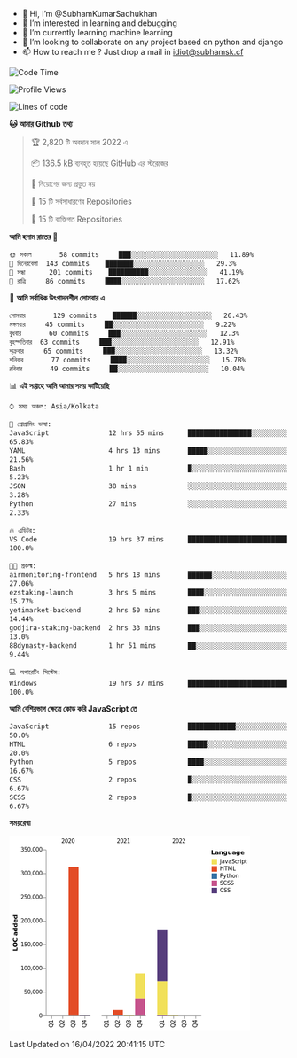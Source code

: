 - 👋 Hi, I’m @SubhamKumarSadhukhan
- 👀 I’m interested in learning and debugging
- 🌱 I’m currently learning machine learning
- 💞️ I’m looking to collaborate on any project based on python and django
- 📫 How to reach me ?
      Just drop a mail in idiot@subhamsk.cf

<!---
SubhamKumarSadhukhan/SubhamKumarSadhukhan is a ✨ special ✨ repository because its `README.md` (this file) appears on your GitHub profile.
You can click the Preview link to take a look at your changes.
--->


<!--START_SECTION:waka-->
![Code Time](http://img.shields.io/badge/Code%20Time-429%20hrs%2059%20mins-blue)

![Profile Views](http://img.shields.io/badge/%E0%A6%AA%E0%A7%8D%E0%A6%B0%E0%A7%8B%E0%A6%AB%E0%A6%BE%E0%A6%87%E0%A6%B2%20%E0%A6%A6%E0%A6%B0%E0%A7%8D%E0%A6%B6%E0%A6%A8-14-blue)

![Lines of code](https://img.shields.io/badge/%E0%A6%B9%E0%A7%8D%E0%A6%AF%E0%A6%BE%E0%A6%B2%E0%A7%8B%20%E0%A6%93%E0%A6%AF%E0%A6%BC%E0%A6%BE%E0%A6%B0%E0%A7%8D%E0%A6%B2%E0%A7%8D%E0%A6%A1%20%E0%A6%A5%E0%A7%87%E0%A6%95%E0%A7%87%20%E0%A6%86%E0%A6%AE%E0%A6%BF%20%E0%A6%B2%E0%A6%BF%E0%A6%96%E0%A7%87%E0%A6%9B%E0%A6%BF-599%20Thousand%20%E0%A6%95%E0%A7%8B%E0%A6%A1%E0%A7%87%E0%A6%B0%20%E0%A6%B2%E0%A6%BE%E0%A6%87%E0%A6%A8-blue)

**🐱 আমার Github তথ্য** 

> 🏆 2,820 টি অবদান সাল 2022 এ
 > 
> 📦 136.5 kB ব্যবহৃত হয়েছে GitHub এর স্টরেজের 
 > 
> 🚫 নিয়োগের জন্য প্রস্তুত নয়
 > 
> 📜 15 টি সর্বসাধারণের Repositories 
 > 
> 🔑 15 টি ব্যক্তিগত Repositories  
 > 
**আমি হলাম রাতের 🦉** 

```text
🌞 সকাল       58 commits     ███░░░░░░░░░░░░░░░░░░░░░░   11.89% 
🌆 দিনেরবেলা  143 commits    ███████░░░░░░░░░░░░░░░░░░   29.3% 
🌃 সন্ধা      201 commits    ██████████░░░░░░░░░░░░░░░   41.19% 
🌙 রাত্রি     86 commits     ████░░░░░░░░░░░░░░░░░░░░░   17.62%

```
📅 **আমি সর্বাধিক উৎপাদনশীল সোমবার এ** 

```text
সোমবার       129 commits    ██████░░░░░░░░░░░░░░░░░░░   26.43% 
মঙ্গলবার     45 commits     ██░░░░░░░░░░░░░░░░░░░░░░░   9.22% 
বুধবার       60 commits     ███░░░░░░░░░░░░░░░░░░░░░░   12.3% 
বৃহস্পতিবার  63 commits     ███░░░░░░░░░░░░░░░░░░░░░░   12.91% 
শুক্রবার     65 commits     ███░░░░░░░░░░░░░░░░░░░░░░   13.32% 
শনিবার       77 commits     ████░░░░░░░░░░░░░░░░░░░░░   15.78% 
রবিবার       49 commits     ██░░░░░░░░░░░░░░░░░░░░░░░   10.04%

```


📊 **এই সপ্তাহে আমি আমার সময় কাটিয়েছি** 

```text
⌚︎ সময় অঞ্চল: Asia/Kolkata

💬 প্রোগ্রামিং ভাষা: 
JavaScript               12 hrs 55 mins      ████████████████░░░░░░░░░   65.83% 
YAML                     4 hrs 13 mins       █████░░░░░░░░░░░░░░░░░░░░   21.56% 
Bash                     1 hr 1 min          █░░░░░░░░░░░░░░░░░░░░░░░░   5.23% 
JSON                     38 mins             ░░░░░░░░░░░░░░░░░░░░░░░░░   3.28% 
Python                   27 mins             ░░░░░░░░░░░░░░░░░░░░░░░░░   2.33%

🔥 এডিটর: 
VS Code                  19 hrs 37 mins      █████████████████████████   100.0%

🐱‍💻 প্রকল্ম: 
airmonitoring-frontend   5 hrs 18 mins       ██████░░░░░░░░░░░░░░░░░░░   27.06% 
ezstaking-launch         3 hrs 5 mins        ████░░░░░░░░░░░░░░░░░░░░░   15.77% 
yetimarket-backend       2 hrs 50 mins       ███░░░░░░░░░░░░░░░░░░░░░░   14.44% 
godjira-staking-backend  2 hrs 33 mins       ███░░░░░░░░░░░░░░░░░░░░░░   13.0% 
88dynasty-backend        1 hr 51 mins        ██░░░░░░░░░░░░░░░░░░░░░░░   9.44%

💻 অপারেটিং সিস্টেম: 
Windows                  19 hrs 37 mins      █████████████████████████   100.0%

```

**আমি বেশিরভাগ ক্ষেত্রে কোড করি JavaScript তে** 

```text
JavaScript               15 repos            ████████████░░░░░░░░░░░░░   50.0% 
HTML                     6 repos             █████░░░░░░░░░░░░░░░░░░░░   20.0% 
Python                   5 repos             ████░░░░░░░░░░░░░░░░░░░░░   16.67% 
CSS                      2 repos             █░░░░░░░░░░░░░░░░░░░░░░░░   6.67% 
SCSS                     2 repos             █░░░░░░░░░░░░░░░░░░░░░░░░   6.67%

```


**সময়রেখা**

![Chart not found](https://raw.githubusercontent.com/SubhamKumarSadhukhan/SubhamKumarSadhukhan/main/charts/bar_graph.png) 


 Last Updated on 16/04/2022 20:41:15 UTC
<!--END_SECTION:waka-->
